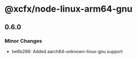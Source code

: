# @xcfx/node-linux-arm64-gnu

## 0.6.0

### Minor Changes

- be6b286: Added aarch64-unknown-linux-gnu support
